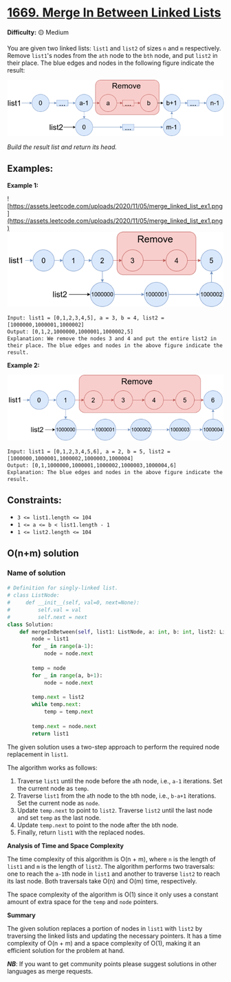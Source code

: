 # [1669. Merge In Between Linked Lists](https://leetcode.com/problems/merge-in-between-linked-lists/description/)

**Difficulty:** :yellow_circle: Medium

You are given two linked lists: `list1` and `list2` of sizes `n` and `m` respectively.
Remove `list1`'s nodes from the `ath` node to the `bth` node, and put `list2` in their place.
The blue edges and nodes in the following figure indicate the result:

![044_01.png](./resources/044_01.png)

*Build the result list and return its head.*

## Examples:

**Example 1:**

![https://assets.leetcode.com/uploads/2020/11/05/merge_linked_list_ex1.png](https://assets.leetcode.com/uploads/2020/11/05/merge_linked_list_ex1.png)
![044_02.png](./resources/044_02.png)

```
Input: list1 = [0,1,2,3,4,5], a = 3, b = 4, list2 = [1000000,1000001,1000002]
Output: [0,1,2,1000000,1000001,1000002,5]
Explanation: We remove the nodes 3 and 4 and put the entire list2 in their place. The blue edges and nodes in the above figure indicate the result.

```

**Example 2:**

![044_03.png](./resources/044_03.png)

```
Input: list1 = [0,1,2,3,4,5,6], a = 2, b = 5, list2 = [1000000,1000001,1000002,1000003,1000004]
Output: [0,1,1000000,1000001,1000002,1000003,1000004,6]
Explanation: The blue edges and nodes in the above figure indicate the result.

```

## Constraints:

- `3 <= list1.length <= 104`
- `1 <= a <= b < list1.length - 1`
- `1 <= list2.length <= 104`


## O(n+m) solution

### Name of solution 

```python
# Definition for singly-linked list.
# class ListNode:
#     def __init__(self, val=0, next=None):
#         self.val = val
#         self.next = next
class Solution:
    def mergeInBetween(self, list1: ListNode, a: int, b: int, list2: ListNode) -> ListNode:
        node = list1
        for _ in range(a-1):
            node = node.next

        temp = node
        for _ in range(a, b+1):
            node = node.next

        temp.next = list2
        while temp.next:
            temp = temp.next

        temp.next = node.next
        return list1
```

The given solution uses a two-step approach to perform the required node replacement in `list1`.

The algorithm works as follows:
1. Traverse `list1` until the node before the `a`th node, i.e., `a-1` iterations. Set the current node as `temp`.
2. Traverse `list1` from the `a`th node to the `b`th node, i.e., `b-a+1` iterations. Set the current node as `node`.
3. Update `temp.next` to point to `list2`. Traverse `list2` until the last node and set `temp` as the last node.
4. Update `temp.next` to point to the node after the `b`th node.
5. Finally, return `list1` with the replaced nodes.

**Analysis of Time and Space Complexity**

The time complexity of this algorithm is O(n + m), where `n` is the length of `list1` and `m` is the length of `list2`. The algorithm performs two traversals: one to reach the `a-1`th node in `list1` and another to traverse `list2` to reach its last node. Both traversals take O(n) and O(m) time, respectively.

The space complexity of the algorithm is O(1) since it only uses a constant amount of extra space for the `temp` and `node` pointers.

**Summary**

The given solution replaces a portion of nodes in `list1` with `list2` by traversing the linked lists and updating the necessary pointers. It has a time complexity of O(n + m) and a space complexity of O(1), making it an efficient solution for the problem at hand.

***NB***: If you want to get community points please suggest solutions in other languages as merge requests.

